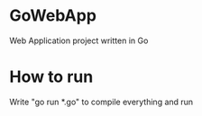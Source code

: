 # GoWebApp
Web Application project written in Go

# How to run
Write "go run *.go" to compile everything and run
